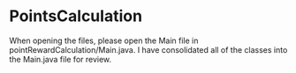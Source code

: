 # PointsCalculation

When opening the files, please open the Main file in pointRewardCalculation/Main.java. I have consolidated all of the classes into the 
Main.java file for review. 
